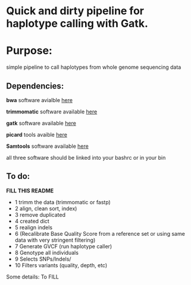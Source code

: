 # Quick and dirty pipeline for haplotype calling with Gatk.

# Purpose:

simple pipeline to call haplotypes from whole genome sequencing data

## Dependencies:

**bwa** software avialble [here](https://sourceforge.net/projects/bio-bwa/files/)

**trimmomatic** software available [here](http://www.usadellab.org/cms/?page=trimmomatic)

**gatk** software available [here](https://software.broadinstitute.org/gatk/)

**picard** tools avaible [here](https://broadinstitute.github.io/picard/)

**Samtools** software available [here](http://www.htslib.org/)

all three software should be linked into your bashrc or in your bin

## To do:

**FILL THIS README**

 * 1 trimm the data (trimmomatic or fastp)  
 * 2 align, clean sort, index)
 * 3 remove duplicated
 * 4 created dict
 * 5 realign indels
 * 6 (Recalibrate Base Quality Score from a reference set or using same data with very stringent filtering)
 * 7 Generate GVCF (run haplotype caller)
 * 8 Genotype all individuals
 * 9 Selects SNPs/Indels/
 * 10 Filters variants (quality, depth, etc) 


Some details:
To FILL
